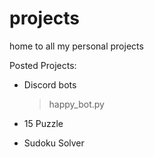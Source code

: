 # projects
home to all my personal projects

Posted Projects:
- Discord bots
  > happy_bot.py

- 15 Puzzle

- Sudoku Solver
